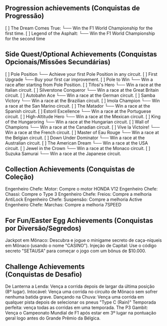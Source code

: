 ## Progression achievements (Conquistas de Progressão)

[ ] The Dream Comes True:
 └── Win the F1 World Championship for the first time.
[ ] Legend of the Asphalt:
 └── Win the F1 World Championship for the second time

## Side Quest/Optional Achievements (Conquistas Opcionais/Missões Secundárias)

[ ] Pole Position
 └── Achieve your first Pole Position in any circuit.
[ ] First Upgrade
 └── Buy your first car improvement.
[ ] Pole to Win
 └── Win a race after starting from Pole Position.
[ ] Tifosi's Hero
 └── Win a race at the Italian circuit.
[ ] Silverstone Conqueror
 └── Win a race at the Great Britain circuit.
[ ] Autobahn Ace
 └── Win a race at the German circuit.
[ ] Samba Victory
 └── Win a race at the Brazilian circuit.
[ ] Imola Champion
 └── Win a race at the San Marino circuit.
[ ] The Matador
 └── Win a race at the Spanish circuit.
[ ] Estoril Excellence
 └── Win a race at the Portuguese circuit.
[ ] High-Altitude Hero
 └── Win a race at the Mexican circuit.
[ ] King of the Hungaroring
 └── Win a race at the Hungarian circuit.
[ ] Wall of Champions
 └── Win a race at the Canadian circuit.
[ ] Vive la Victoire!
 └── Win a race at the French circuit.
[ ] Master of Eau Rouge
 └── Win a race at the Belgian circuit.
[ ] Down Under Dominator
 └── Win a race at the Australian circuit.
[ ] The American Dream
 └── Win a race at the USA circuit.
[ ] Jewel in the Crown
 └── Win a race at the Monaco circuit.
[ ] Suzuka Samurai
 └── Win a race at the Japanese circuit.


## Collection Achievements (Conquistas de Coleção)

Engenheiro Chefe: Motor: Compre o motor HONDA V12
Engenheiro Chefe: Chassi: Compre o Type 3
Engenheiro Chefe: Freios: Compre a melhoria AntiLock
Engenheiro Chefe: Suspensão: Compre a melhoria Active
Engenheiro Chefe: Marchas: Compre a melhoria 7SPEED


## For Fun/Easter Egg Achievements (Conquistas por Diversão/Segredos)

Jackpot em Mônaco: Descubra e jogue o minigame secreto de caça-níqueis em Mônaco (usando o nome "CASINO").
Injeção de Capital: Use o código secreto "SETAUSA" para começar o jogo com um bônus de $10.000.

## Challenge Achievements (Conquistas de Desafio)

De Lanterna a Lenda: Vença a corrida depois de largar da última posição (8º lugar).
Intocável: Vença uma corrida no circuito de Mônaco sem sofrer nenhuma batida grave.
Dançando na Chuva: Vença uma corrida em qualquer pista depois de selecionar os pneus "Type C (Rain)"
Temporada perfeita: vença todas as corridas em uma temporada.
The P3 Gambit: Vença o Campeonato Mundial de F1 após estar em 3º lugar na pontuação geral logo antes do Grande Prêmio da Bélgica.